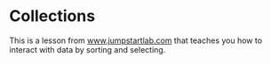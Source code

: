 Collections
===========

This is a lesson from www.jumpstartlab.com that teaches you how to interact with data by sorting and selecting.